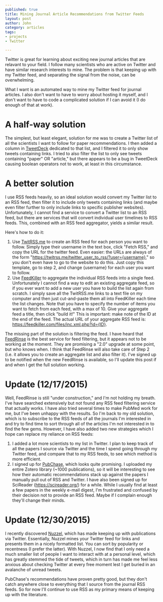 ```yaml
--- 
published: true
title: Mining Journal Article Recommendations from Twitter Feeds
layout: post
author: John
category: articles
tags: 
- projects
- Twitter

---
```


Twitter is great for learning about exciting new journal articles that are relavant to your field. I follow many scientists who are active on Twitter and have similar research interests to mine. The problem is that keeping up with my Twitter feed, and separating the signal from the noise, can be overwhelming. 

What I want is an automated way to mine my Twitter feed for journal articles. I also don't want to have to worry about hosting it myself, and I don't want to have to code a complicated solution if I can avoid it (I do enough of that at work). 

# A half-way solution

The simplest, but least elegant, solution for me was to create a Twitter list of all the scientists I want to follow for paper recommendations. I then added a column in [TweetDeck](https://tweetdeck.twitter.com) dedicated to that list, and I filtered it to only show tweets containing links. I tried to also filter the list to only see tweets containing "paper" OR "article," but there appears to be a bug in TweetDeck causing boolean operators not to work, at least in this circumstance.

# A better solution

I use RSS feeds heavily, so an ideal solution would convert my Twitter list to an RSS feed, then filter it to include only tweets containing links (and maybe even filter further to only include links to specific publisher websites). Unfortunately, I cannot find a service to convert a Twitter list to an RSS feed, but there are services that will convert individual user timelines to RSS feeds. This, combined with an RSS feed aggregator, yields a similar result.

Here's how to do it:

1. Use [TwitRSS.me](https://twitrss.me/) to create an RSS feed for each person you want to follow. Simply type their username in the text box, click "Fetch RSS," and copy the URL for the twitter feed. Even easier: the URLs are always of the form "https://twitrss.me/twitter_user_to_rss/?user={username}," so you don't even have to go to the website to do this. Just copy this template, go to step 2, and change {username} for each user you want to follow.
2. Use [FeedKiller](https://feedkiller.com/) to aggregate the individual RSS feeds into a single feed. Unfortunately I cannot find a way to edit an existing aggregate feed, so if you ever want to add a new user you have to build the list again from scratch. I simply save all the TwitRSS.me links to a text file on my computer and then just cut-and-paste them all into FeedKiller each time the list changes. Note that you have to specify the number of items you want to fetch from each feed, with a max of 10. Give your aggregate feed a title, then click "build it!" This is important: make note of the ID at the end of the feed. The actual URL of your aggregate RSS feed is: https://feedkiller.com/files/inc.xml.php?id={ID}.

The missing part of the solution is filtering the feed. I have heard that [FeedRinse](https://www.feedrinse.com/) is the best service for feed filtering, but it appears not to be working at the moment. They are promising a "2.0" upgrade at some point, but who knows when. I think that FeedRinse will also take care of Step 2 (i.e. it allows you to create an aggregate list and also filter it). I've signed up to be notified when the new FeedRinse is available, so I'll update this post if and when I get the full solution working.

# Update (12/17/2015)

Well, FeedRinse is still "under construction," and I'm not holding my breath. I've have searched extensively but not found any RSS feed filtering service that actually works. I have also tried several times to make PubMed work for me, but I've been unhappy with the results. So I'm back to my old solution, which is to subscribe to the RSS feeds of all the journals I'm interested in and try to find time to sort through all of the articles I'm not interested in to find the few gems. However, I have also added two new strategies which I hope can replace my reliance on RSS feeds:

1. I added a lot more scientists to my list in Twitter. I plan to keep track of all the papers I source via Twitter and the time I spend going through my Twitter feed, and compare that to my RSS feeds, to see which method is more efficient.
2. I signed up for [PubChase](https://www.pubchase.com/), which looks quite promising. I uploaded my entire Zotero library (~1000 publications), so it will be interesting to see how their automatic recommendations stack up against the papers I manually pull out of RSS and Twitter. I have also been signed up for SciReader (https://scireader.org/) for a while. While I usually find at least a few papers in the weekly e-mail digest, I'm frustrated and confused by their decision not to provide an RSS feed. Maybe if I complain enough they'll change their minds.

# Update (12/30/2015)

I recently discovered [Nuzzel](https://nuzzel.com/), which has made keeping up with publications via Twitter. Essentially, Nuzzel mines your Twitter feed for links and presents them in a nicely formatted list. You can sort by popularity or recentness (I prefer the latter). With Nuzzel, I now find that I only need a much smaller list of people I want to interact with at a personal level, which has greatly stemmed the tide of tweets, which in turn has made me feel less anxious about checking Twitter at every free moment lest I get buried in an avalanche of unread tweets.

PubChase's recommendations have proven pretty good, but they don't catch anywhere close to everything that I source from the journal RSS feeds. So for now I'll continue to use RSS as my primary means of keeping up with the literature.
